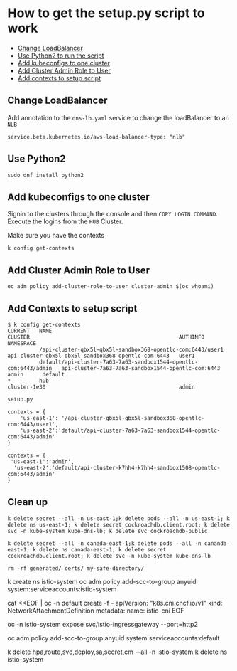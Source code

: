 # How to get the setup.py script to work
- [Change LoadBalancer](#change-loadbalancer)
- [Use Python2 to run the script](#use-python2)
- [Add kubeconfigs to one cluster](#add-kubeconfigs-to-one-cluster)
- [Add Cluster Admin Role to User](#add-cluster-admin-role-to-user)
- [Add contexts to setup script](#add-contexts-to-setup-script)

## Change LoadBalancer
Add annotation to the `dns-lb.yaml` service to change the loadBalancer to an `NLB`
```
service.beta.kubernetes.io/aws-load-balancer-type: "nlb"
```

## Use Python2
```
sudo dnf install python2
```

## Add kubeconfigs to one cluster
Signin to the clusters through the console and then `COPY LOGIN COMMAND`. Execute the logins from the `HUB` Cluster.

Make sure you have the contexts
```
k config get-contexts
```

## Add Cluster Admin Role to User
```
oc adm policy add-cluster-role-to-user cluster-admin $(oc whoami)
```

## Add Contexts to setup script
```
$ k config get-contexts
CURRENT   NAME                                                               CLUSTER                                               AUTHINFO   NAMESPACE
          /api-cluster-qbx5l-qbx5l-sandbox368-opentlc-com:6443/user1         api-cluster-qbx5l-qbx5l-sandbox368-opentlc-com:6443   user1      
          default/api-cluster-7a63-7a63-sandbox1544-opentlc-com:6443/admin   api-cluster-7a63-7a63-sandbox1544-opentlc-com:6443    admin      default
*         hub                                                                cluster-1e30                                          admin   
```

`setup.py`
```
contexts = {
    'us-east-1': '/api-cluster-qbx5l-qbx5l-sandbox368-opentlc-com:6443/user1',
    'us-east-2':'default/api-cluster-7a63-7a63-sandbox1544-opentlc-com:6443/admin'
}
```



```
contexts = {
 'us-east-1':'admin',
  'us-east-2':'default/api-cluster-k7hh4-k7hh4-sandbox1508-opentlc-com:6443/admin'
}
```


## Clean up
```
k delete secret --all -n us-east-1;k delete pods --all -n us-east-1; k delete ns us-east-1; k delete secret cockroachdb.client.root; k delete svc -n kube-system kube-dns-lb; k delete svc cockroachdb-public

k delete secret --all -n canada-east-1;k delete pods --all -n cananda-east-1; k delete ns canada-east-1; k delete secret cockroachdb.client.root; k delete svc -n kube-system kube-dns-lb 

rm -rf generated/ certs/ my-safe-directory/
```

k create ns istio-system 
oc adm policy add-scc-to-group anyuid system:serviceaccounts:istio-system

cat <<EOF | oc -n default create -f -
apiVersion: "k8s.cni.cncf.io/v1"
kind: NetworkAttachmentDefinition
metadata:
  name: istio-cni
EOF

oc -n istio-system expose svc/istio-ingressgateway --port=http2

oc adm policy add-scc-to-group anyuid system:serviceaccounts:default


k delete hpa,route,svc,deploy,sa,secret,cm --all -n istio-system;k delete ns istio-system 